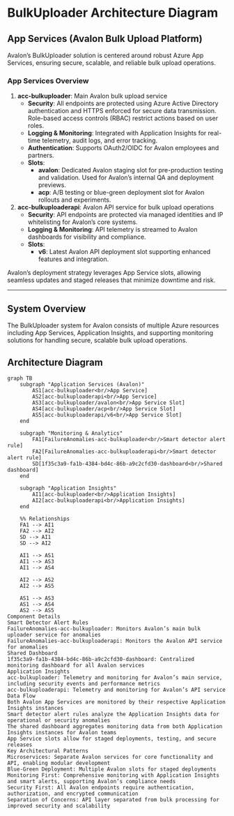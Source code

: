 # BulkUploader Architecture Diagram

## App Services (Avalon Bulk Upload Platform)

Avalon’s BulkUploader solution is centered around robust Azure App Services, ensuring secure, scalable, and reliable bulk upload operations.

### App Services Overview

1. **acc-bulkuploader**: Main Avalon bulk upload service  
   - **Security**: All endpoints are protected using Azure Active Directory authentication and HTTPS enforced for secure data transmission. Role-based access controls (RBAC) restrict actions based on user roles.
   - **Logging & Monitoring**: Integrated with Application Insights for real-time telemetry, audit logs, and error tracking.
   - **Authentication**: Supports OAuth2/OIDC for Avalon employees and partners.
   - **Slots**:
     - **avalon**: Dedicated Avalon staging slot for pre-production testing and validation. Used for Avalon’s internal QA and deployment previews.
     - **acp**: A/B testing or blue-green deployment slot for Avalon rollouts and experiments.
2. **acc-bulkuploaderapi**: Avalon API service for bulk upload operations  
   - **Security**: API endpoints are protected via managed identities and IP whitelisting for Avalon’s core systems.
   - **Logging & Monitoring**: API telemetry is streamed to Avalon dashboards for visibility and compliance.
   - **Slots**:
     - **v6**: Latest Avalon API deployment slot supporting enhanced features and integration.

Avalon’s deployment strategy leverages App Service slots, allowing seamless updates and staged releases that minimize downtime and risk.

---

## System Overview

The BulkUploader system for Avalon consists of multiple Azure resources including App Services, Application Insights, and supporting monitoring solutions for handling secure, scalable bulk upload operations.

## Architecture Diagram

```mermaid
graph TB
    subgraph "Application Services (Avalon)"
        AS1[acc-bulkuploader<br/>App Service]
        AS2[acc-bulkuploaderapi<br/>App Service]
        AS3[acc-bulkuploader/avalon<br/>App Service Slot]
        AS4[acc-bulkuploader/acp<br/>App Service Slot]
        AS5[acc-bulkuploaderapi/v6<br/>App Service Slot]
    end

    subgraph "Monitoring & Analytics"
        FA1[FailureAnomalies-acc-bulkuploader<br/>Smart detector alert rule]
        FA2[FailureAnomalies-acc-bulkuploaderapi<br/>Smart detector alert rule]
        SD[1f35c3a9-fa1b-4384-bd4c-86b-a9c2cfd30-dashboard<br/>Shared dashboard]
    end

    subgraph "Application Insights"
        AI1[acc-bulkuploader<br/>Application Insights]
        AI2[acc-bulkuploaderapi<br/>Application Insights]
    end

    %% Relationships
    FA1 --> AI1
    FA2 --> AI2
    SD --> AI1
    SD --> AI2

    AI1 --> AS1
    AI1 --> AS3
    AI1 --> AS4

    AI2 --> AS2
    AI2 --> AS5

    AS1 --> AS3
    AS1 --> AS4
    AS2 --> AS5
Component Details
Smart Detector Alert Rules
FailureAnomalies-acc-bulkuploader: Monitors Avalon’s main bulk uploader service for anomalies
FailureAnomalies-acc-bulkuploaderapi: Monitors the Avalon API service for anomalies
Shared Dashboard
1f35c3a9-fa1b-4384-bd4c-86b-a9c2cfd30-dashboard: Centralized monitoring dashboard for all Avalon services
Application Insights
acc-bulkuploader: Telemetry and monitoring for Avalon’s main service, including security events and performance metrics
acc-bulkuploaderapi: Telemetry and monitoring for Avalon’s API service
Data Flow
Both Avalon App Services are monitored by their respective Application Insights instances
Smart detector alert rules analyze the Application Insights data for operational or security anomalies
The shared dashboard aggregates monitoring data from both Application Insights instances for Avalon teams
App Service slots allow for staged deployments, testing, and secure releases
Key Architectural Patterns
Microservices: Separate Avalon services for core functionality and API, enabling modular development
Blue-Green Deployment: Multiple Avalon slots for staged deployments
Monitoring First: Comprehensive monitoring with Application Insights and smart alerts, supporting Avalon’s compliance needs
Security First: All Avalon endpoints require authentication, authorization, and encrypted communication
Separation of Concerns: API layer separated from bulk processing for improved security and scalability
